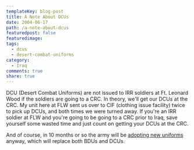 ```yaml
---
templateKey: blog-post
title: A Note About DCUs
date: 2004-06-17
path: /a-note-about-dcus
featuredpost: false
featuredimage:
tags:
  - dcus
  - desert-combat-uniforms
category:
  - Iraq
comments: true
share: true
---
```


DCU (Desert Combat Uniforms) are not issued to IRR soldiers at Ft. Leonard Wood if the soldiers are going to a CRC. In theory, we'll get our DCUs at the CRC. My unit here at FLW sent us over to CIF (clothing issue facility) twice to pick up DCUs, and both times we were turned away. If you're an IRR soldier at FLW and you're going to be going to a CRC prior to Iraq, save yourself some wasted time and just count on getting your DCUs at the CRC.

And of course, in 10 months or so the army will be [adopting new uniforms](http://www.cnn.com/2004/US/06/14/army.new.uniform.ap) anyway, which will replace both BDUs and DCUs.
